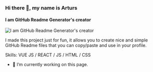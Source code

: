 ### Hi there 👋, my name is Arturs
#### I am GitHub Readme Generator's creator
![I am GitHub Readme Generator's creator](https://github.com/Shahzadrahim-dev/shahzadrahim-dev/blob/main/output-try-again.gif)

I made this project just for fun, it allows you to create nice and simple GitHub Readme files that you can copy/paste and use in your profile.

Skills: VUE JS / REACT / JS / HTML / CSS

- 🔭 I’m currently working on this page. 




